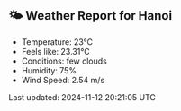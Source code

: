 <!-- WEATHER-START -->
## 🌤 Weather Report for Hanoi

- Temperature: 23°C
- Feels like: 23.31°C
- Conditions: few clouds
- Humidity: 75%
- Wind Speed: 2.54 m/s

Last updated: 2024-11-12 20:21:05 UTC
<!-- WEATHER-END -->
